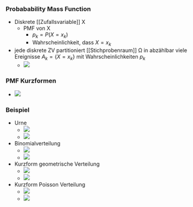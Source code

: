 ### Probabability Mass Function
+ Diskrete [[Zufallsvariable]] X
	+ PMF von X
		+ $p_k=P(X=x_k)$
		+ Wahrscheinlichkeit, dass $X=x_k$
+ jede diskrete ZV partitioniert [[Stichprobenraum]] Ω in abzählbar viele Ereignisse $A_k=\{X=x_k\}$ mit Wahrscheinlichkeiten $p_k$
	+ ![](../../z_images/Pasted%20image%2020221013063640.png)

### PMF Kurzformen
+ ![](../../z_images/Pasted%20image%2020221013063929.png)

### Beispiel
+ Urne
	+ 	![](../../z_images/Pasted%20image%2020221013063219.png)
	+ ![](../../z_images/Pasted%20image%2020221013063423.png)
+ Binomialverteilung
	+ ![](../../z_images/Pasted%20image%2020221013064135.png)
	+ ![](../../z_images/Pasted%20image%2020221013064408.png)
+ Kurzform geometrische Verteilung
	+ ![](../../z_images/Pasted%20image%2020221013064053.png)
	+ ![](../../z_images/Pasted%20image%2020221013064530.png)
+ Kurzform Poisson Verteilung
	+ ![](../../z_images/Pasted%20image%2020221013064558.png)
	+ ![](../../z_images/Pasted%20image%2020221013064729.png)